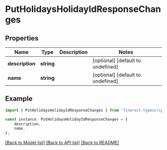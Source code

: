 # PutHolidaysHolidayIdResponseChanges


## Properties

Name | Type | Description | Notes
------------ | ------------- | ------------- | -------------
**description** | **string** |  | [optional] [default to undefined]
**name** | **string** |  | [optional] [default to undefined]

## Example

```typescript
import { PutHolidaysHolidayIdResponseChanges } from 'fineract-typescript-client';

const instance: PutHolidaysHolidayIdResponseChanges = {
    description,
    name,
};
```

[[Back to Model list]](../README.md#documentation-for-models) [[Back to API list]](../README.md#documentation-for-api-endpoints) [[Back to README]](../README.md)
